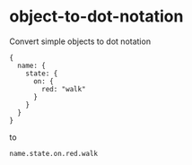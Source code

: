 object-to-dot-notation
===

Convert simple objects to dot notation

```
{
  name: {
	state: {
	  on: { 
		red: "walk"
	  }
	}
  }
}
```

to 

`name.state.on.red.walk`